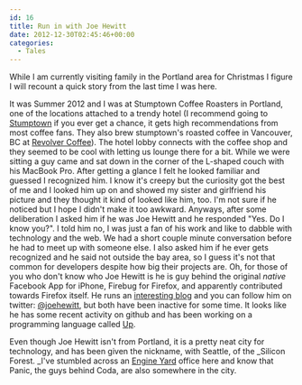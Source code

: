 ```yaml
---
id: 16
title: Run in with Joe Hewitt
date: 2012-12-30T02:45:46+00:00
categories:
  - Tales
---
```

While I am currently visiting family in the Portland area for Christmas I figure I will recount a quick story from the last time I was here.

It was Summer 2012 and I was at Stumptown Coffee Roasters in Portland, one of the locations attached to a trendy hotel (I recommend going to [Stumptown](http://stumptowncoffee.com) if you ever get a chance, it gets high recommendations from most coffee fans. They also brew stumptown's roasted coffee in Vancouver, BC at [Revolver Coffee](http://revolvercoffee.ca)). The hotel lobby connects with the coffee shop and they seemed to be cool with letting us lounge there for a bit. While we were sitting a guy came and sat down in the corner of the L-shaped couch with his MacBook Pro. After getting a glance I felt he looked familiar and guessed I recognized him. I know it's creepy but the curiosity got the best of me and I looked him up on and showed my sister and girlfriend his picture and they thought it kind of looked like him, too. I'm not sure if he noticed but I hope I didn't make it too awkward. Anyways, after some deliberation I asked him if he was Joe Hewitt and he responded "Yes. Do I know you?". I told him no, I was just a fan of his work and like to dabble with technology and the web. We had a short couple minute conversation before he had to meet up with someone else. I also asked him if he ever gets recognized and he said not outside the bay area, so I guess it's not that common for developers despite how big their projects are. Oh, for those of you who don't know who Joe Hewitt is he is guy behind the original _native_ Facebook App for iPhone, Firebug for Firefox, and apparently contributed towards Firefox itself. He runs an [interesting blog](http://joehewitt.com) and you can follow him on twitter: [@joehewitt](https://twitter.com/joehewitt), but both have been inactive for some time. It looks like he has some recent activity on github and has been working on a programming language called [Up](https://github.com/joehewitt/up).

Even though Joe Hewitt isn't from Portland, it is a pretty neat city for technology, and has been given the nickname, with Seattle, of the _Silicon Forest. _I've stumbled across an [Engine Yard](http://www.engineyard.com) office here and know that Panic, the guys behind Coda, are also somewhere in the city.